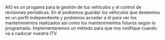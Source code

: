 AIO es un progama para la gestión de tus vehículos y el control de revisiones periódicas.
En él podremos guardar los vehiculos que deseemos en un perfil independiente y podremos acceder a él para ver los mantenimientos realizados así como los mantenimientos futuros
según lo programado.
Implementaremos un método para que nos notifique cuando va a caducar nuestra ITV.

